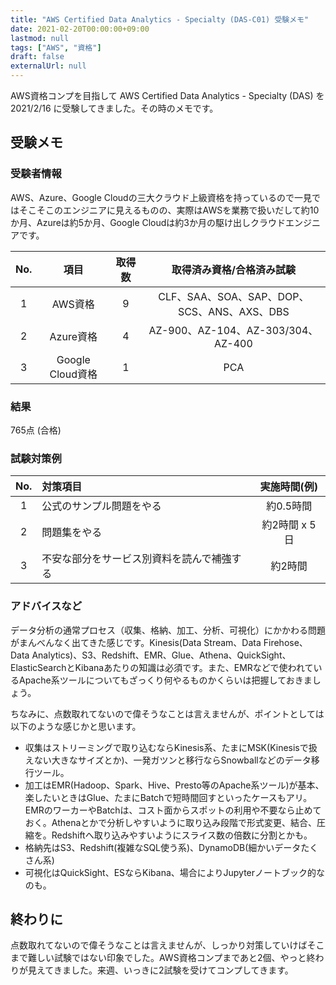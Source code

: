 ```yaml
---
title: "AWS Certified Data Analytics - Specialty (DAS-C01) 受験メモ"
date: 2021-02-20T00:00:00+09:00
lastmod: null
tags: ["AWS", "資格"]
draft: false
externalUrl: null
---
```


AWS資格コンプを目指して AWS Certified Data Analytics - Specialty (DAS) を 2021/2/16 に受験してきました。その時のメモです。

## 受験メモ

### 受験者情報

AWS、Azure、Google Cloudの三大クラウド上級資格を持っているので一見ではそこそこのエンジニアに見えるものの、実際はAWSを業務で扱いだして約10か月、Azureは約5か月、Google Cloudは約3か月の駆け出しクラウドエンジニアです。

|No.|項目|取得数|取得済み資格/合格済み試験|
|:---:|:---:|:---:|:---:|
|1|AWS資格|9|CLF、SAA、SOA、SAP、DOP、SCS、ANS、AXS、DBS|
|2|Azure資格|4|AZ-900、AZ-104、AZ-303/304、AZ-400|
|3|Google Cloud資格|1|PCA|

### 結果

765点 (合格)

### 試験対策例

|No.|対策項目|実施時間(例)|
|:---:|:---|:---:|
|1|公式のサンプル問題をやる|約0.5時間|
|2|問題集をやる|約2時間 x 5日|
|3|不安な部分をサービス別資料を読んで補強する|約2時間|

### アドバイスなど

データ分析の通常プロセス（収集、格納、加工、分析、可視化）にかかわる問題がまんべんなく出てきた感じです。Kinesis(Data Stream、Data Firehose、Data Analytics)、S3、Redshift、EMR、Glue、Athena、QuickSight、ElasticSearchとKibanaあたりの知識は必須です。また、EMRなどで使われているApache系ツールについてもざっくり何やるものかくらいは把握しておきましょう。

ちなみに、点数取れてないので偉そうなことは言えませんが、ポイントとしては以下のような感じかと思います。

- 収集はストリーミングで取り込むならKinesis系、たまにMSK(Kinesisで扱えない大きなサイズとか)、一発ガツンと移行ならSnowballなどのデータ移行ツール。
- 加工はEMR(Hadoop、Spark、Hive、Presto等のApache系ツール)が基本、楽したいときはGlue、たまにBatchで短時間回すといったケースもアリ。EMRのワーカーやBatchは、コスト面からスポットの利用や不要なら止めておく。Athenaとかで分析しやすいように取り込み段階で形式変更、結合、圧縮を。Redshiftへ取り込みやすいようにスライス数の倍数に分割とかも。
- 格納先はS3、Redshift(複雑なSQL使う系)、DynamoDB(細かいデータたくさん系)
- 可視化はQuickSight、ESならKibana、場合によりJupyterノートブック的なのも。

## 終わりに

点数取れてないので偉そうなことは言えませんが、しっかり対策していけばそこまで難しい試験ではない印象でした。AWS資格コンプまであと2個、やっと終わりが見えてきました。来週、いっきに2試験を受けてコンプしてきます。
